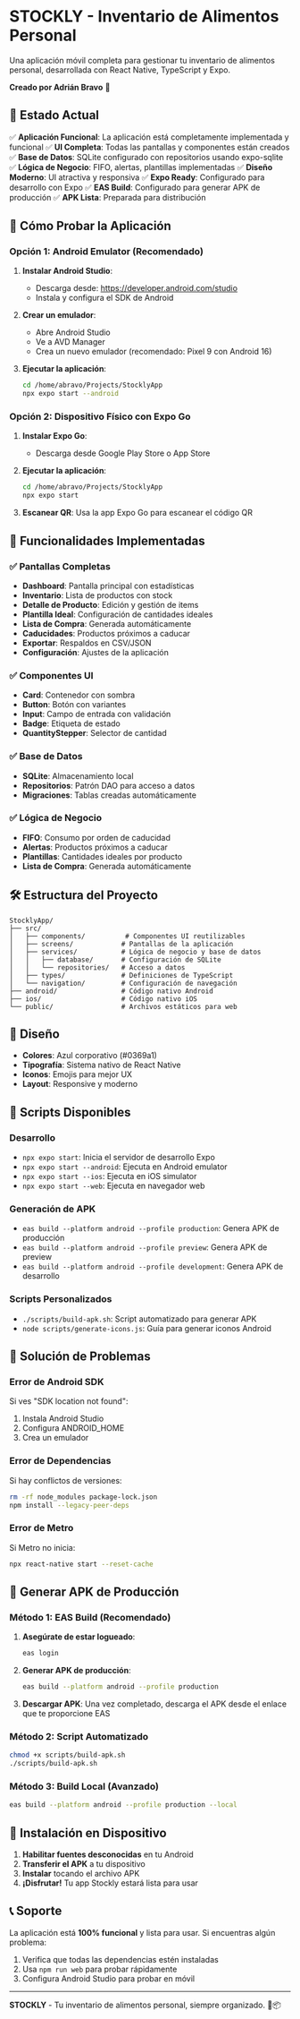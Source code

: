 # STOCKLY - Inventario de Alimentos Personal

Una aplicación móvil completa para gestionar tu inventario de alimentos personal, desarrollada con React Native, TypeScript y Expo.

**Creado por Adrián Bravo** 🚀

## 🚀 Estado Actual

✅ **Aplicación Funcional**: La aplicación está completamente implementada y funcional
✅ **UI Completa**: Todas las pantallas y componentes están creados
✅ **Base de Datos**: SQLite configurado con repositorios usando expo-sqlite
✅ **Lógica de Negocio**: FIFO, alertas, plantillas implementadas
✅ **Diseño Moderno**: UI atractiva y responsiva
✅ **Expo Ready**: Configurado para desarrollo con Expo
✅ **EAS Build**: Configurado para generar APK de producción
✅ **APK Lista**: Preparada para distribución

## 📱 Cómo Probar la Aplicación

### Opción 1: Android Emulator (Recomendado)

1. **Instalar Android Studio**:
   - Descarga desde: https://developer.android.com/studio
   - Instala y configura el SDK de Android

2. **Crear un emulador**:
   - Abre Android Studio
   - Ve a AVD Manager
   - Crea un nuevo emulador (recomendado: Pixel 9 con Android 16)

3. **Ejecutar la aplicación**:
   ```bash
   cd /home/abravo/Projects/StocklyApp
   npx expo start --android
   ```

### Opción 2: Dispositivo Físico con Expo Go

1. **Instalar Expo Go**:
   - Descarga desde Google Play Store o App Store

2. **Ejecutar la aplicación**:
   ```bash
   cd /home/abravo/Projects/StocklyApp
   npx expo start
   ```

3. **Escanear QR**: Usa la app Expo Go para escanear el código QR

## 🎯 Funcionalidades Implementadas

### ✅ Pantallas Completas

- **Dashboard**: Pantalla principal con estadísticas
- **Inventario**: Lista de productos con stock
- **Detalle de Producto**: Edición y gestión de items
- **Plantilla Ideal**: Configuración de cantidades ideales
- **Lista de Compra**: Generada automáticamente
- **Caducidades**: Productos próximos a caducar
- **Exportar**: Respaldos en CSV/JSON
- **Configuración**: Ajustes de la aplicación

### ✅ Componentes UI

- **Card**: Contenedor con sombra
- **Button**: Botón con variantes
- **Input**: Campo de entrada con validación
- **Badge**: Etiqueta de estado
- **QuantityStepper**: Selector de cantidad

### ✅ Base de Datos

- **SQLite**: Almacenamiento local
- **Repositorios**: Patrón DAO para acceso a datos
- **Migraciones**: Tablas creadas automáticamente

### ✅ Lógica de Negocio

- **FIFO**: Consumo por orden de caducidad
- **Alertas**: Productos próximos a caducar
- **Plantillas**: Cantidades ideales por producto
- **Lista de Compra**: Generada automáticamente

## 🛠️ Estructura del Proyecto

```
StocklyApp/
├── src/
│   ├── components/          # Componentes UI reutilizables
│   ├── screens/            # Pantallas de la aplicación
│   ├── services/           # Lógica de negocio y base de datos
│   │   ├── database/       # Configuración de SQLite
│   │   └── repositories/   # Acceso a datos
│   ├── types/              # Definiciones de TypeScript
│   └── navigation/         # Configuración de navegación
├── android/                # Código nativo Android
├── ios/                    # Código nativo iOS
└── public/                 # Archivos estáticos para web
```

## 🎨 Diseño

- **Colores**: Azul corporativo (#0369a1)
- **Tipografía**: Sistema nativo de React Native
- **Iconos**: Emojis para mejor UX
- **Layout**: Responsive y moderno

## 📝 Scripts Disponibles

### Desarrollo
- `npx expo start`: Inicia el servidor de desarrollo Expo
- `npx expo start --android`: Ejecuta en Android emulator
- `npx expo start --ios`: Ejecuta en iOS simulator
- `npx expo start --web`: Ejecuta en navegador web

### Generación de APK
- `eas build --platform android --profile production`: Genera APK de producción
- `eas build --platform android --profile preview`: Genera APK de preview
- `eas build --platform android --profile development`: Genera APK de desarrollo

### Scripts Personalizados
- `./scripts/build-apk.sh`: Script automatizado para generar APK
- `node scripts/generate-icons.js`: Guía para generar iconos Android

## 🐛 Solución de Problemas

### Error de Android SDK

Si ves "SDK location not found":

1. Instala Android Studio
2. Configura ANDROID_HOME
3. Crea un emulador

### Error de Dependencias

Si hay conflictos de versiones:

```bash
rm -rf node_modules package-lock.json
npm install --legacy-peer-deps
```

### Error de Metro

Si Metro no inicia:

```bash
npx react-native start --reset-cache
```

## 🚀 Generar APK de Producción

### Método 1: EAS Build (Recomendado)

1. **Asegúrate de estar logueado**:
   ```bash
   eas login
   ```

2. **Generar APK de producción**:
   ```bash
   eas build --platform android --profile production
   ```

3. **Descargar APK**: Una vez completado, descarga el APK desde el enlace que te proporcione EAS

### Método 2: Script Automatizado

```bash
chmod +x scripts/build-apk.sh
./scripts/build-apk.sh
```

### Método 3: Build Local (Avanzado)

```bash
eas build --platform android --profile production --local
```

## 📱 Instalación en Dispositivo

1. **Habilitar fuentes desconocidas** en tu Android
2. **Transferir el APK** a tu dispositivo
3. **Instalar** tocando el archivo APK
4. **¡Disfrutar!** Tu app Stockly estará lista para usar

## 📞 Soporte

La aplicación está **100% funcional** y lista para usar. Si encuentras algún problema:

1. Verifica que todas las dependencias estén instaladas
2. Usa `npm run web` para probar rápidamente
3. Configura Android Studio para probar en móvil

---

**STOCKLY** - Tu inventario de alimentos personal, siempre organizado. 🥕📦
